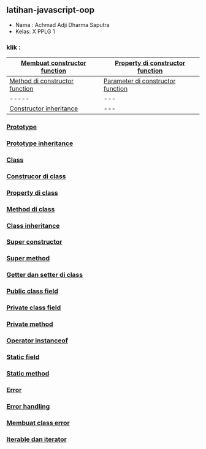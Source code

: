 ## latihan-javascript-oop

- Nama : Achmad Adji Dharma Saputra
- Kelas: X PPLG 1

### klik :

| [Membuat constructor function](OOP/Membuat%20constructor%20function/) | [Property di constructor function](OOP/Property%20di%20constructor%20function/) |
| ----- | --- |
| [Method di constructor function](OOP/Method%20di%20constructor%20function/) | [Parameter di constructor function](OOP/Parameter%20di%20constructor%20function/) |
| ----- | ---  |
| [Constructor inheritance](OOP/Constructor%20inheritance/) | ---  |

### 

### 

### 

### 

### 

### [Prototype](OOP/Prototype/)

### [Prototype inheritance](OOP/Prototype%20inheritance/)

### [Class](OOP/Class/)

### [Construcor di class]()

### [Property di class]()

### [Method di class]()

### [Class inheritance]()

### [Super constructor]()

### [Super method]()

### [Getter dan setter di class]()

### [Public class field]()

### [Private class field]()

### [Private method]()

### [Operator instanceof]()

### [Static field]()

### [Static method]()

### [Error]()

### [Error handling]()

### [Membuat class error]()

### [Iterable dan iterator]()

### []()